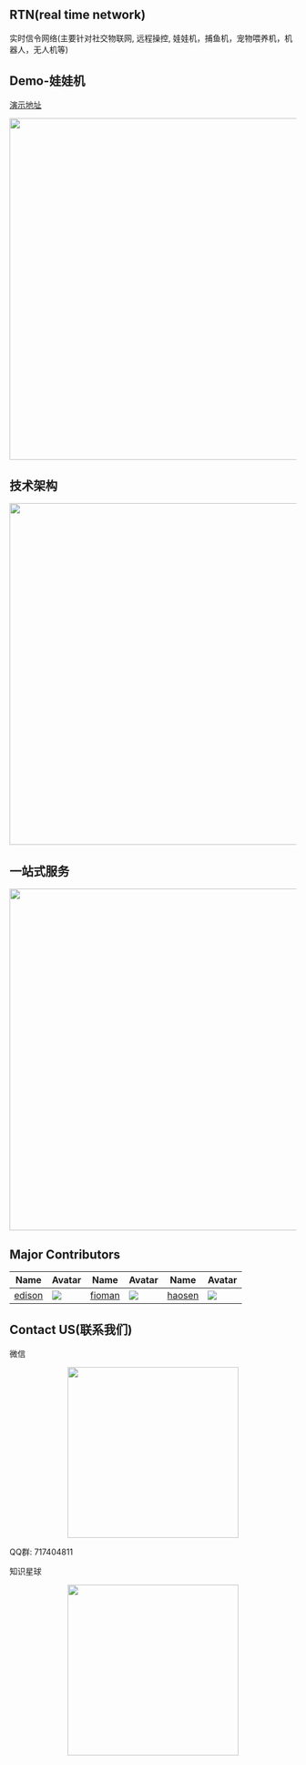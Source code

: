 ## RTN(real time network)
实时信令网络(主要针对社交物联网, 远程操控, 娃娃机，捕鱼机，宠物喂养机，机器人，无人机等)

## Demo-娃娃机
[演示地址](https://wawaji.mofanbaby.com)
<p align="center">
  <img width="600" src="https://raw.githubusercontent.com/newtalentxp/rtn/master/image/wawaji-1.jpg">
</p>

## 技术架构
<p align="center">
  <img width="600" src="https://raw.githubusercontent.com/newtalentxp/rtn/master/image/architecure-1.jpg">
</p>

## 一站式服务
<p align="center">
  <img width="600" src="https://raw.githubusercontent.com/newtalentxp/rtn/master/image/fullstack-services.jpg">
</p>

## Major Contributors
|Name|Avatar|Name|Avatar|Name|Avatar|
|---|---|---|---|---|---|
|[edison](https://github.com/newtalentxp) |  ![](https://avatars2.githubusercontent.com/u/1500351?v=3&s=60)  |[fioman](https://github.com/fioman) |  ![](https://avatars0.githubusercontent.com/u/1495834?v=3&s=60)  | [haosen](https://github.com/haosen)       |  ![](https://avatars2.githubusercontent.com/u/6976367?v=3&s=60)

## Contact US(联系我们)

微信
<p align="center">
  <img width="300" src="https://github.com/newtalentxp/rtn/blob/master/image/me-wechat.gif">
</p>

QQ群: 717404811

知识星球
<p align="center">
  <img width="300" src="https://raw.githubusercontent.com/newtalentxp/rtn/master/image/%E7%9F%A5%E8%AF%86%E6%98%9F%E7%90%83.png">
</p>
